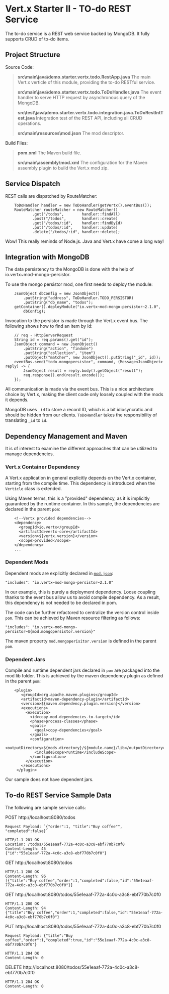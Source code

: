 # Vert.x Starter II - TO-do REST Service

The to-do service is a REST web service backed by MongoDB. It fully supports CRUD of to-do items.

## Project Structure

Source Code:

> **src\main\java\demo.starter.vertx.todo.RestApp.java**
> The main Vert.x verticle of this module, providing the to-do RESTful service.
>
> **src\main\java\demo.starter.vertx.todo.ToDoHandler.java**
> The event handler to serve HTTP request by asynchronous query of the MongoDB.
>
> **src\test\java\demo.starter.vertx.todo.integration.java.ToDoRestIntTest.java**
> Integration test of the REST API, including all CRUD operations.
>
> **src\main\resources\mod.json**
> The mod descriptor.

Build Files:

> **pom.xml**
> The Maven build file.
>
> **src\main\assembly\mod.xml**
> The configuration for the Maven assembly plugin to build the Vert.x mod zip.


## Service Dispatch

REST calls are dispatched by RouteMatcher:

        ToDoHandler handler = new ToDoHandler(getVertx().eventBus());
        RouteMatcher routeMatcher = new RouteMatcher()
                .get("/todos",        handler::findAll)
                .post("/todos",       handler::create)
                .get("/todos/:id",    handler::findById)
                .put("/todos/:id",    handler::update)
                .delete("/todos/:id", handler::delete);

Wow! This really reminds of Node.js. Java and Vert.x have come a long way!

## Integration with MongoDB

The data persistency to the MongoDB is done with the help of io.vertx~mod-mongo-persistor. 

To use the mongo persistor mod, one first needs to deploy the module: 

        JsonObject dbConfig = new JsonObject()
            .putString("address", ToDoHandler.TODO_PERSISTOR)
            .putString("db_name", "todos");
        getContainer().deployModule("io.vertx~mod-mongo-persistor~2.1.0", 
            dbConfig);

Invocation to the persistor is made through the Vert.x event bus. The following shows how to find an item by Id:

        // req - HttpServerRequest
        String id = req.params().get("id");
        JsonObject command = new JsonObject()
            .putString("action", "findone")
            .putString("collection", "item")
            .putObject("matcher", new JsonObject().putString("_id", id));
        eventBus.send("todo.mongopersistor", command, (Message<JsonObject> reply) -> {
            JsonObject result = reply.body().getObject("result");
            req.response().end(result.encode());
        });

All communication is made via the event bus. This is a nice architecture choice by Vert.x, making the client code only loosely coupled with the mods it depends. 

MongoDB uses `_id` to store a record ID, which is a bit idiosyncratic and should be hidden from our clients. `ToDoHandler` takes the responsibility of translating `_id` to `id`.

## Dependency Management and Maven

It is of interest to examine the different approaches that can be utilized to manage dependencies.

### Vert.x Container Dependency

A Vert.x application in general explicitly depends on the Vert.x container, starting from the compile time. This dependency is introduced when the `Verticle` class is extended.

Using Maven terms, this is a "provided" dependency, as it is implicitly guaranteed by the runtime container. In this sample, the dependencies are declared in the parent `pom`:

        <!--Vertx provided dependencies-->
        <dependency>
          <groupId>io.vertx</groupId>
          <artifactId>vertx-core</artifactId>
          <version>${vertx.version}</version>
          <scope>provided</scope>
        </dependency> 
        ...  

### Dependent Mods

Dependent mods are explicitly declared in [`mod.json`](https://github.com/relai/vertx-starters/blob/master/todoapi/src/main/resources/mod.json):

    "includes": "io.vertx~mod-mongo-persistor~2.1.0"

In our example, this is purely a deployment dependency. Loose coupling thanks to the event bus allow us to avoid compile dependency. As a result, this dependency is not needed to be declared in pom.

The code can be further refactored to centralize the version control inside `pom`. This can be achieved by Maven resource filtering as follows:

    "includes": "io.vertx~mod-mongo-persistor~${mod.mongopersistor.version}"

The maven property `mod.mongoperisitor.version` is defined in the parent `pom`.


### Dependent Jars

Compile and runtime dependent jars declared in `pom` are packaged into the mod lib folder. This is achieved by the maven dependency plugin as defined in the parent `pom`:

        <plugin>
           <groupId>org.apache.maven.plugins</groupId>
           <artifactId>maven-dependency-plugin</artifactId>
           <version>${maven.dependency.plugin.version}</version>
           <executions>
             <execution>
               <id>copy-mod-dependencies-to-target</id>
               <phase>process-classes</phase>
               <goals>
                 <goal>copy-dependencies</goal>
               </goals>
               <configuration>
                 <outputDirectory>${mods.directory}/${module.name}/lib</outputDirectory>
                 <includeScope>runtime</includeScope>
               </configuration>
             </execution>
           </executions>
         </plugin>

Our sample does not have dependent jars.


## To-do REST Service Sample Data

The following are sample service calls:

POST http://localhost:8080/todos 

    Request Payload: `{"order":1, "title":"Buy coffee"", "completed":false}`

    HTTP/1.1 201 OK
    Location: /todos/55e1eaaf-772a-4c0c-a3c8-ebf770b7c0f0
    Content-Length: 45
    {"id":"55e1eaaf-772a-4c0c-a3c8-ebf770b7c0f0"}

GET http://localhost:8080/todos

    HTTP/1.1 200 OK
    Content-Length: 96
    [{"title":"Buy coffee","order":1,"completed":false,"id":"55e1eaaf-772a-4c0c-a3c8-ebf770b7c0f0"}]


GET http://localhost:8080/todos/55e1eaaf-772a-4c0c-a3c8-ebf770b7c0f0 

    HTTP/1.1 200 OK
    Content-Length: 94
    {"title":"Buy coffee","order":1,"completed":false,"id":"55e1eaaf-772a-4c0c-a3c8-ebf770b7c0f0"}


PUT http://localhost:8080/todos/55e1eaaf-772a-4c0c-a3c8-ebf770b7c0f0

    Request Payload: {"title":"Buy coffee","order":1,"completed":true,"id":"55e1eaaf-772a-4c0c-a3c8-ebf770b7c0f0"}

    HTTP/1.1 204 OK
    Content-Length: 0

DELETE http://localhost:8080/todos/55e1eaaf-772a-4c0c-a3c8-ebf770b7c0f0

    HTTP/1.1 204 OK
    Content-Length: 0

